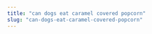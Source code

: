```yaml
---
title: "can dogs eat caramel covered popcorn"
slug: "can-dogs-eat-caramel-covered-popcorn"
---
```


